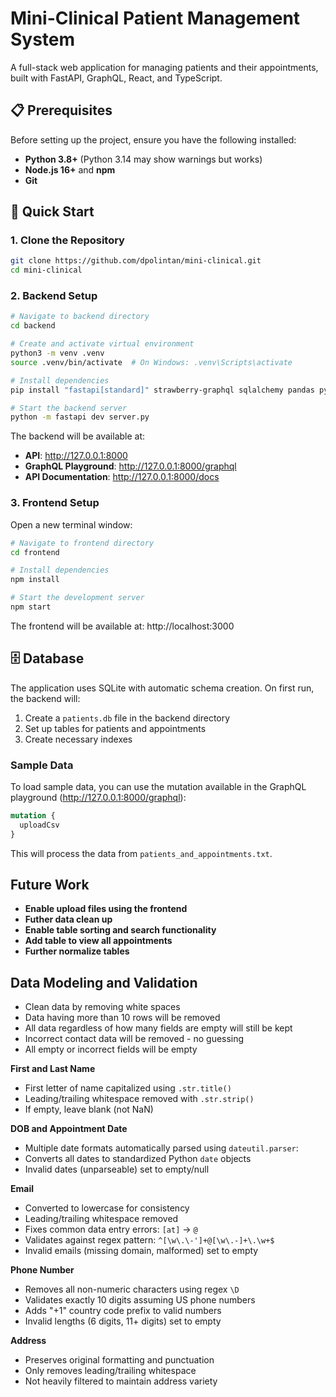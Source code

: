 # Mini-Clinical Patient Management System

A full-stack web application for managing patients and their appointments, built with FastAPI, GraphQL, React, and TypeScript.

## 📋 Prerequisites

Before setting up the project, ensure you have the following installed:

- **Python 3.8+** (Python 3.14 may show warnings but works)
- **Node.js 16+** and **npm**
- **Git**

## 🚀 Quick Start

### 1. Clone the Repository

```bash
git clone https://github.com/dpolintan/mini-clinical.git
cd mini-clinical
```

### 2. Backend Setup

```bash
# Navigate to backend directory
cd backend

# Create and activate virtual environment
python3 -m venv .venv
source .venv/bin/activate  # On Windows: .venv\Scripts\activate

# Install dependencies
pip install "fastapi[standard]" strawberry-graphql sqlalchemy pandas python-dateutil

# Start the backend server
python -m fastapi dev server.py
```

The backend will be available at:
- **API**: http://127.0.0.1:8000
- **GraphQL Playground**: http://127.0.0.1:8000/graphql
- **API Documentation**: http://127.0.0.1:8000/docs

### 3. Frontend Setup

Open a new terminal window:

```bash
# Navigate to frontend directory
cd frontend

# Install dependencies
npm install

# Start the development server
npm start
```

The frontend will be available at: http://localhost:3000


## 🗄️ Database

The application uses SQLite with automatic schema creation. On first run, the backend will:

1. Create a `patients.db` file in the backend directory
2. Set up tables for patients and appointments
3. Create necessary indexes

### Sample Data

To load sample data, you can use the mutation available in the GraphQL playground (http://127.0.0.1:8000/graphql):

```graphql
mutation {
  uploadCsv
}
```

This will process the data from `patients_and_appointments.txt`.

## Future Work 
- **Enable upload files using the frontend**
- **Futher data clean up**
- **Enable table sorting and search functionality**
- **Add table to view all appointments**
- **Further normalize tables**

## Data Modeling and Validation
- Clean data by removing white spaces
- Data having more than 10 rows will be removed
- All data regardless of how many fields are empty will still be kept
- Incorrect contact data will be removed - no guessing 
- All empty or incorrect fields will be empty

**First and Last Name**
- First letter of name capitalized using `.str.title()` 
- Leading/trailing whitespace removed with `.str.strip()`
- If empty, leave blank (not NaN)

**DOB and Appointment Date**
- Multiple date formats automatically parsed using `dateutil.parser`:
- Converts all dates to standardized Python `date` objects
- Invalid dates (unparseable) set to empty/null

**Email**
- Converted to lowercase for consistency
- Leading/trailing whitespace removed
- Fixes common data entry errors: `[at]` → `@`
- Validates against regex pattern: `^[\w\.\-']+@[\w\.-]+\.\w+$`
- Invalid emails (missing domain, malformed) set to empty

**Phone Number**
- Removes all non-numeric characters using regex `\D`
- Validates exactly 10 digits assuming US phone numbers
- Adds "+1" country code prefix to valid numbers
- Invalid lengths (6 digits, 11+ digits) set to empty

**Address**
- Preserves original formatting and punctuation
- Only removes leading/trailing whitespace
- Not heavily filtered to maintain address variety
